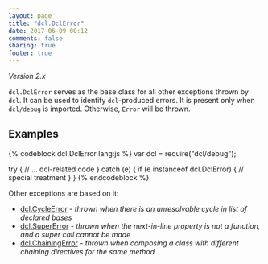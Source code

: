 ```yaml
---
layout: page
title: "dcl.DclError"
date: 2017-06-09 00:12
comments: false
sharing: true
footer: true
---
```


*Version 2.x*

`dcl.DclError` serves as the base class for all other exceptions thrown by `dcl`. It can be used to identify `dcl`-produced errors. It is present only when `dcl/debug` is imported. Otherwise, `Error` will be thrown.

## Examples

{% codeblock dcl.DclError lang:js %}
var dcl = require("dcl/debug");

try {
  // ... dcl-related code
} catch (e) {
  if (e instanceof dcl.DclError) {
    // special treatment
  }
}
{% endcodeblock %}

Other exceptions are based on it:

* [dcl.CycleError](cycleerror) - *thrown when there is an unresolvable cycle in list of declared bases*
* [dcl.SuperError](supererror) - *thrown when the next-in-line property is not a function, and a super call cannot be made*
* [dcl.ChainingError](chainingerror) - *thrown when composing a class with different chaining directives for the same method*
